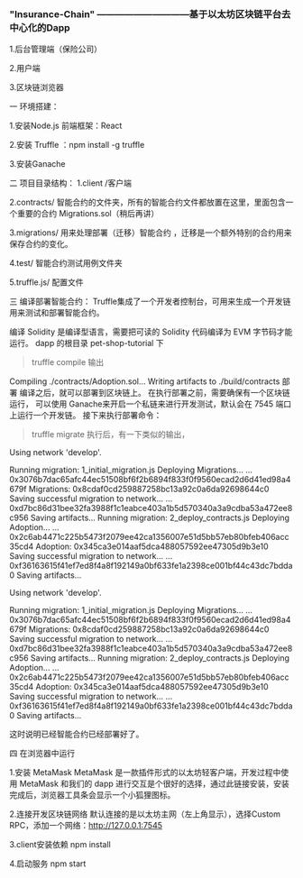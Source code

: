 ### "Insurance-Chain"  ——————————基于以太坊区块链平台去中心化的Dapp

1.后台管理端（保险公司）

2.用户端

3.区块链浏览器



一 环境搭建：

1.安装Node.js 前端框架：React

2.安装 Truffle ：npm install -g truffle

3.安装Ganache


二 项目目录结构：
1.client /客户端

2.contracts/ 智能合约的文件夹，所有的智能合约文件都放置在这里，里面包含一个重要的合约 Migrations.sol（稍后再讲）

3.migrations/ 用来处理部署（迁移）智能合约 ，迁移是一个额外特别的合约用来保存合约的变化。

4.test/ 智能合约测试用例文件夹

5.truffle.js/ 配置文件

三 编译部署智能合约：
Truffle集成了一个开发者控制台，可用来生成一个开发链用来测试和部署智能合约。

编译
Solidity 是编译型语言，需要把可读的 Solidity 代码编译为 EVM 字节码才能运行。
dapp 的根目录 pet-shop-tutorial 下

> truffle compile
输出

Compiling ./contracts/Adoption.sol...
Writing artifacts to ./build/contracts
部署
编译之后，就可以部署到区块链上。
在执行部署之前，需要确保有一个区块链运行， 可以使用
Ganache来开启一个私链来进行开发测试，默认会在 7545 端口上运行一个开发链。
接下来执行部署命令：

> truffle  migrate
执行后，有一下类似的输出，


Using network 'develop'.

Running migration: 1_initial_migration.js
  Deploying Migrations...
  ... 0x3076b7dac65afc44ec51508bf6f2b6894f833f0f9560ecad2d6d41ed98a4679f
  Migrations: 0x8cdaf0cd259887258bc13a92c0a6da92698644c0
Saving successful migration to network...
  ... 0xd7bc86d31bee32fa3988f1c1eabce403a1b5d570340a3a9cdba53a472ee8c956
Saving artifacts...
Running migration: 2_deploy_contracts.js
  Deploying Adoption...
  ... 0x2c6ab4471c225b5473f2079ee42ca1356007e51d5bb57eb80bfeb406acc35cd4
  Adoption: 0x345ca3e014aaf5dca488057592ee47305d9b3e10
Saving successful migration to network...
  ... 0xf36163615f41ef7ed8f4a8f192149a0bf633fe1a2398ce001bf44c43dc7bdda0
Saving artifacts...

Using network 'develop'.

Running migration: 1_initial_migration.js
  Deploying Migrations...
  ... 0x3076b7dac65afc44ec51508bf6f2b6894f833f0f9560ecad2d6d41ed98a4679f
  Migrations: 0x8cdaf0cd259887258bc13a92c0a6da92698644c0
Saving successful migration to network...
  ... 0xd7bc86d31bee32fa3988f1c1eabce403a1b5d570340a3a9cdba53a472ee8c956
Saving artifacts...
Running migration: 2_deploy_contracts.js
  Deploying Adoption...
  ... 0x2c6ab4471c225b5473f2079ee42ca1356007e51d5bb57eb80bfeb406acc35cd4
  Adoption: 0x345ca3e014aaf5dca488057592ee47305d9b3e10
Saving successful migration to network...
  ... 0xf36163615f41ef7ed8f4a8f192149a0bf633fe1a2398ce001bf44c43dc7bdda0
Saving artifacts...

这时说明已经智能合约已经部署好了。

四 在浏览器中运行

1.安装 MetaMask
MetaMask 是一款插件形式的以太坊轻客户端，开发过程中使用 MetaMask 和我们的 dapp 进行交互是个很好的选择，通过此链接安装，安装完成后，浏览器工具条会显示一个小狐狸图标。

2.连接开发区块链网络
默认连接的是以太坊主网（左上角显示），选择Custom RPC，添加一个网络：http://127.0.0.1:7545

3.client安装依赖 npm install

4.启动服务 npm start




